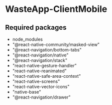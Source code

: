 # WasteApp-ClientMobile
## Required packages
- node_modules 
- "@react-native-community/masked-view" 
- "@react-navigation/bottom-tabs"
- "@react-navigation/native"
- "@react-navigation/stack"
- "react-native-gesture-handler"
- "react-native-reanimated"
- "react-native-safe-area-context"
- "react-native-screens"
- "react-native-vector-icons"
- "native-base"
- "@react-navigation/drawer"
